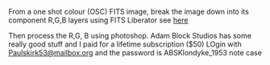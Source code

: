 From a one shot colour (OSC) FITS image, break the image down into its component R,G,B layers using FITS Liberator see [here](https://remoteastrophotography.com/2021/05/using-fits-liberator-with-rgb-fits-to-create-an-rgb-image)

Then process the R,G, B using photoshop. Adam Block Studios has some really good stuff and I paid for a lifetime subscription ($50) LOgin with Paulskirk53@mailbox.org and the password is ABSKlondyke_1953  note case